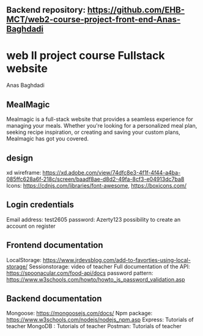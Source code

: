 ## Backend repository: https://github.com/EHB-MCT/web2-course-project-front-end-Anas-Baghdadi

# web II project course Fullstack website

Anas Baghdadi 

## MealMagic

Mealmagic is a full-stack website that provides a seamless experience for managing your meals. Whether you're looking for a personalized meal plan, seeking recipe inspiration, or creating and saving your custom plans, Mealmagic has got you covered.

## design

xd wireframe: https://xd.adobe.com/view/74dfc8e3-4f1f-4f44-a4ba-085ffc628a6f-218c/screen/baadf8ae-d8d2-49fa-8cf3-e04913dc7ba8
Icons: https://cdnjs.com/libraries/font-awesome,     https://boxicons.com/


## Login credentials 
Email address: test2605
password: Azerty123
possibility to create an account on register


## Frontend documentation 
LocalStorage: https://www.jrdevsblog.com/add-to-favorties-using-local-storage/
Sessionstorage: video of teacher
Full documentation of the API: https://spoonacular.com/food-api/docs
password pattern: https://www.w3schools.com/howto/howto_js_password_validation.asp

## Backend documentation
Mongoose: https://mongoosejs.com/docs/
Npm package: https://www.w3schools.com/nodejs/nodejs_npm.asp
Express: Tutorials of teacher
MongoDB : Tutorials of teacher
Postman: Tutorials of teacher

